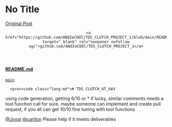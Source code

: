 # No Title

[Original Post](https://discourse.onlinedegree.iitm.ac.in/t/164277/511)

<aside class="onebox githubblob" data-onebox-src="https://github.com/ANdIeCOOl/TDS_CLUTCH_PROJECT_1/blob/main/README.md">
  <header class="source">

      <a href="https://github.com/ANdIeCOOl/TDS_CLUTCH_PROJECT_1/blob/main/README.md" target="_blank" rel="noopener nofollow ugc">github.com/ANdIeCOOl/TDS_CLUTCH_PROJECT_1</a>
  </header>

  <article class="onebox-body">
    <h4><a href="https://github.com/ANdIeCOOl/TDS_CLUTCH_PROJECT_1/blob/main/README.md" target="_blank" rel="noopener nofollow ugc">README.md</a></h4>

<div class="git-blob-info">
  <a href="https://github.com/ANdIeCOOl/TDS_CLUTCH_PROJECT_1/blob/main/README.md" rel="noopener nofollow ugc"><code>main</code></a>
</div>


      <pre><code class="lang-md"># TDS_CLUTCH_AT_6AY
</code></pre>




  </article>

  <div class="onebox-metadata">
    
    
  </div>

  <div style="clear: both"></div>
</aside>
<p>
using code generation, getting 6/10 or * if lucky, similar comments needs a tool function call for sure, maybe someone can implement and create pull request, if you all can get 10/10 fine tuning with tool functions</p>
<p><a class="mention" href="/u/jivraj">@Jivraj</a> <a class="mention" href="/u/carlton">@carlton</a> Please help if it meets deliverables</p>